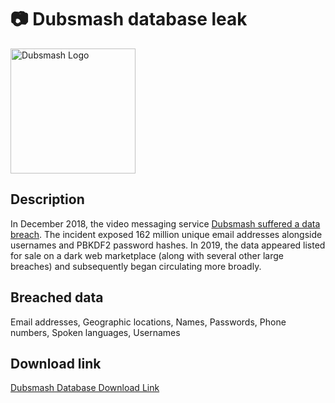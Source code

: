# 📷 Dubsmash database leak

<img src="https://logos.haveibeenpwned.com/Dubsmash.png" alt="Dubsmash Logo" width="200" height="200">

## Description

In December 2018, the video messaging service <a href="https://www.theregister.co.uk/2019/02/11/620_million_hacked_accounts_dark_web/">Dubsmash suffered a data breach</a>. The incident exposed 162 million unique email addresses alongside usernames and PBKDF2 password hashes. In 2019, the data appeared listed for sale on a dark web marketplace (along with several other large breaches) and subsequently began circulating more broadly.

## Breached data

Email addresses, Geographic locations, Names, Passwords, Phone numbers, Spoken languages, Usernames

## Download link

[Dubsmash Database Download Link](https://buzzheavier.com/rtspmggi7s01)